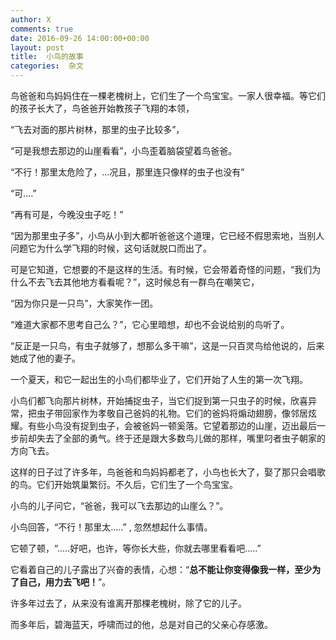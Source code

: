 ```yaml
---
author: X
comments: true
date: 2016-09-26 14:00:00+00:00
layout: post
title:  小鸟的故事
categories:  杂文
---
```



鸟爸爸和鸟妈妈住在一棵老槐树上，它们生了一个鸟宝宝。一家人很幸福。等它们的孩子长大了，鸟爸爸开始教孩子飞翔的本领，  



“飞去对面的那片树林，那里的虫子比较多”，  



“可是我想去那边的山崖看看”，小鸟歪着脑袋望着鸟爸爸。  


“不行！那里太危险了，...况且，那里连只像样的虫子也没有”  


“可....”  


“再有可是，今晚没虫子吃！”  




“因为那里虫子多”，小鸟从小到大都听爸爸这个道理，它已经不假思索地，当别人问题它为什么学飞翔的时候，这句话就脱口而出了。  


可是它知道，它想要的不是这样的生活。有时候，它会带着奇怪的问题，“我们为什么不去飞去其他地方看看呢？”，这时候总有一群鸟在嘲笑它，  


“因为你只是一只鸟”，大家笑作一团。  


“难道大家都不思考自己么？”，它心里暗想，却也不会说给别的鸟听了。  


“反正是一只鸟，有虫子就够了，想那么多干嘛”，这是一只百灵鸟给他说的，后来她成了他的妻子。  



一个夏天，和它一起出生的小鸟们都毕业了，它们开始了人生的第一次飞翔。   


小鸟们都飞向那片树林，开始捕捉虫子，当它们捉到第一只虫子的时候，欣喜异常，把虫子带回家作为孝敬自己爸妈的礼物。它们的爸妈将煽动翅膀，像邻居炫耀。有些小鸟没有捉到虫子，会被爸妈一顿奚落。它望着那边的山崖，迈出最后一步前却失去了全部的勇气。终于还是跟大多数鸟儿做的那样，嘴里叼者虫子朝家的方向飞去。   

这样的日子过了许多年，鸟爸爸和鸟妈妈都老了，小鸟也长大了，娶了那只会唱歌的鸟。它们开始筑巢繁衍。不久后，它们生了一个鸟宝宝。   

小鸟的儿子问它，“爸爸，我可以飞去那边的山崖么？”。   

小鸟回答，“不行！那里太.....” , 忽然想起什么事情。   

它顿了顿，“.....好吧，也许，等你长大些，你就去哪里看看吧.....”   



它看着自己的儿子露出了兴奋的表情，心想：“**总不能让你变得像我一样，至少为了自己，用力去飞吧！**”。



许多年过去了，从来没有谁离开那棵老槐树，除了它的儿子。



而多年后，碧海蓝天，呼啸而过的他，总是对自己的父亲心存感激。
